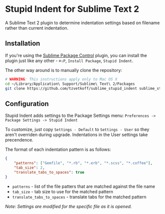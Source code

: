 # Stupid Indent for Sublime Text 2

A Sublime Text 2 plugin to determine indentation settings based on filename rather than current indentation.

## Installation
If you're using the [Sublime Package Control](http://wbond.net/sublime_packages/package_control) plugin, you can install the plugin just like any other - `⌘⇧P`, `Install Package`, `Stupid Indent`.

The other way around is to manually clone the repository:

``` bash
# WARNING: This instructions apply only to Mac OS X
cd ~/Library/Application\ Support/Sublime\ Text\ 2/Packages
git clone https://github.com/tzvetkoff/sublime_stupid_indent sublime_stupid_indent
```

## Configuration
Stupid Indent adds settings to the Package Settings menu: `Preferences -> Package Settings -> Stupid Indent`

To customize, just copy `Settings - Default` to `Settings - User` so they aren't overriden during upgrade. Indentations in the User settings take precendence.

The format of each indentation pattern is as follows:

```json
{
    "patterns": ["Gemfile", "*.rb", "*.erb", "*.scss", "*.coffee"],
    "tab_size": 2,
    "translate_tabs_to_spaces": true
}
```

* `patterns` - list of the file patters that are matched against the file name
* `tab_size` - tab size to use for the matched pattern
* `translate_tabs_to_spaces` - translate tabs for the matched pattern

_Note: Settings are modified for the specific file as it is opened._